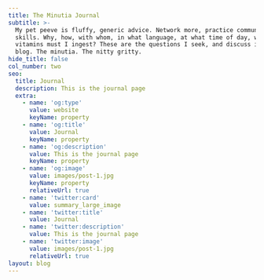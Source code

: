 ```yaml
---
title: The Minutia Journal
subtitle: >-
  My pet peeve is fluffy, generic advice. Network more, practice communication
  skills. Why, how, with whom, in what language, at what time of day, what
  vitamins must I ingest? These are the questions I seek, and discuss in my
  blog. The minutia. The nitty gritty.
hide_title: false
col_number: two
seo:
  title: Journal
  description: This is the journal page
  extra:
    - name: 'og:type'
      value: website
      keyName: property
    - name: 'og:title'
      value: Journal
      keyName: property
    - name: 'og:description'
      value: This is the journal page
      keyName: property
    - name: 'og:image'
      value: images/post-1.jpg
      keyName: property
      relativeUrl: true
    - name: 'twitter:card'
      value: summary_large_image
    - name: 'twitter:title'
      value: Journal
    - name: 'twitter:description'
      value: This is the journal page
    - name: 'twitter:image'
      value: images/post-1.jpg
      relativeUrl: true
layout: blog
---
```


